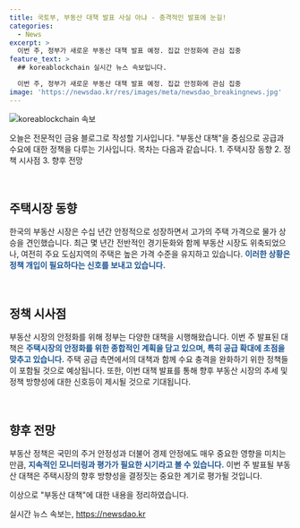 ```yaml
---
title: 국토부, 부동산 대책 발표 사실 아냐 - 충격적인 발표에 눈길!
categories:
  - News
excerpt: >
  이번 주, 정부가 새로운 부동산 대책 발표 예정. 집값 안정화에 관심 집중
feature_text: >
  ## koreablockchain 실시간 뉴스 속보입니다.

  이번 주, 정부가 새로운 부동산 대책 발표 예정. 집값 안정화에 관심 집중
image: 'https://newsdao.kr/res/images/meta/newsdao_breakingnews.jpg'
---
```


<p><img src="https://newsdao.kr/res/images/meta/newsdao_breakingnews.jpg" alt="koreablockchain 속보" /></p>

<p>오늘은 전문적인 금융 블로그로 작성할 기사입니다. "부동산 대책"을 중심으로 공급과 수요에 대한 정책을 다루는 기사입니다. 목차는 다음과 같습니다.
1. 주택시장 동향
2. 정책 시사점
3. 향후 전망</p>

<p data-ke-size="size16">&nbsp;</p>

<h2 data-ke-size="size26">주택시장 동향</h2>

<p>한국의 부동산 시장은 수십 년간 안정적으로 성장하면서 고가의 주택 가격으로 물가 상승을 견인했습니다. 최근 몇 년간 전반적인 경기둔화와 함께 부동산 시장도 위축되었으나, 여전히 주요 도심지역의 주택은 높은 가격 수준을 유지하고 있습니다. <b><span style="color: #1a5490;">이러한 상황은 정책 개입이 필요하다는 신호를 보내고 있습니다.</span></b></p>

<p data-ke-size="size16">&nbsp;</p>

<h2 data-ke-size="size26">정책 시사점</h2>

<p>부동산 시장의 안정화를 위해 정부는 다양한 대책을 시행해왔습니다. 이번 주 발표된 대책은 <b><span style="color: #1a5490;">주택시장의 안정화를 위한 종합적인 계획을 담고 있으며, 특히 공급 확대에 초점을 맞추고 있습니다.</span></b> 주택 공급 측면에서의 대책과 함께 수요 충격을 완화하기 위한 정책들이 포함될 것으로 예상됩니다. 또한, 이번 대책 발표를 통해 향후 부동산 시장의 추세 및 정책 방향성에 대한 신호등이 제시될 것으로 기대됩니다.</p>

<p data-ke-size="size16">&nbsp;</p>

<h2 data-ke-size="size26">향후 전망</h2>

<p>부동산 정책은 국민의 주거 안정성과 더불어 경제 안정에도 매우 중요한 영향을 미치는 만큼, <b><span style="color: #1a5490;">지속적인 모니터링과 평가가 필요한 시기라고 볼 수 있습니다.</span></b> 이번 주 발표될 부동산 대책은 주택시장의 향후 방향성을 결정짓는 중요한 계기로 평가될 것입니다.</p>

<p>이상으로 "부동산 대책"에 대한 내용을 정리하였습니다.</p>
실시간 뉴스 속보는, <a href="https://newsdao.kr" rel="dofollow">https://newsdao.kr</a>


